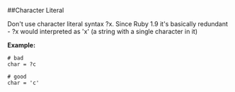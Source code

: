 ##Character Literal

Don't use character literal syntax ?x. Since Ruby 1.9 it's basically redundant - ?x would interpreted
as 'x' (a string with a single character in it)

**Example:**

```
# bad
char = ?c

# good
char = 'c'
```